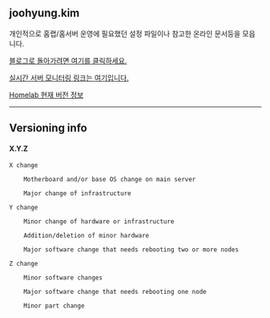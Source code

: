 ## joohyung.kim

개인적으로 홈랩/홈서버 운영에 필요했던 설정 파일이나 참고한 온라인 문서등을 모읍니다.

[블로그로 돌아가려면 여기를 클릭하세요.](https://joohyung.kim)

[실시간 서버 모니터링 링크는 여기입니다.](https://netdata.joohyung.kim)

[Homelab 현재 버전 정보](https://github.com/joohkim88/homelab/blob/master/Change%20Log/readme.md)

---------

## Versioning info

#### X.Y.Z

    X change
    
        Motherboard and/or base OS change on main server
      
        Major change of infrastructure
      
    Y change
    
        Minor change of hardware or infrastructure
      
        Addition/deletion of minor hardware

        Major software change that needs rebooting two or more nodes
      
    Z change
    
        Minor software changes
        
        Major software change that needs rebooting one node
        
        Minor part change
